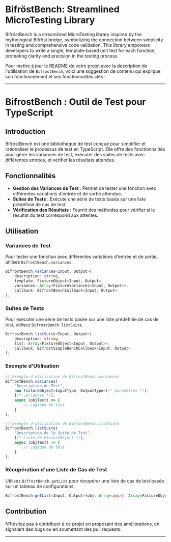 
# BifröstBench: Streamlined MicroTesting Library

BifröstBench is a streamlined MicroTesting library inspired by the mythological Bifröst bridge, symbolizing the connection between simplicity in testing and comprehensive code validation. This library empowers developers to write a single, template-based unit test for each function, promoting clarity and precision in the testing process.


Pour mettre à jour le README de votre projet avec la description de l'utilisation de `BifrostBench`, voici une suggestion de contenu qui explique son fonctionnement et ses fonctionnalités clés :

---

# BifrostBench : Outil de Test pour TypeScript

## Introduction

BifrostBench est une bibliothèque de test conçue pour simplifier et rationaliser le processus de test en TypeScript. Elle offre des fonctionnalités pour gérer les variances de test, exécuter des suites de tests avec différentes entrées, et vérifier les résultats attendus.

## Fonctionnalités

- **Gestion des Variances de Test** : Permet de tester une fonction avec différentes variations d'entrée et de sortie attendue.
- **Suites de Tests** : Exécute une série de tests basés sur une liste prédéfinie de cas de test.
- **Vérification des Résultats** : Fournit des méthodes pour vérifier si le résultat du test correspond aux attentes.

## Utilisation

### Variances de Test

Pour tester une fonction avec différentes variations d'entrée et de sortie, utilisez `BifrostBench.variances`.

```typescript
BifrostBench.variances<Input, Output>(
    description: string,
    template: FixtureObject<Input, Output>,
    variances: Array<FixtureVariances<Input, Output>>,
    callback: BifrostBenchCallback<Input, Output>
);
```

### Suites de Tests

Pour exécuter une série de tests basée sur une liste prédéfinie de cas de test, utilisez `BifrostBench.listSuite`.

```typescript
BifrostBench.listSuite<Input, Output>(
    description: string,
    list: Array<FixtureObject<Input, Output>>,
    callback: BifrostSimpleBenchCallback<Input, Output>
);
```

### Exemple d'Utilisation

```typescript
// Exemple d'utilisation de BifrostBench.variances
BifrostBench.variances(
    "Description du Test",
    new FixtureObject<InputType, OutputType>(/* paramètres */),
    [/* variances */],
    async (objTest) => {
        // Logique de test
    }
);

// Exemple d'utilisation de BifrostBench.listSuite
BifrostBench.listSuite(
    "Description de la Suite de Test",
    [/* Liste de FixtureObject */],
    async (objTest) => {
        // Logique de test
    }
);
```

### Récupération d'une Liste de Cas de Test

Utilisez `BifrostBench.getList` pour récupérer une liste de cas de test basée sur un tableau de configurations.

```typescript
BifrostBench.getList<Input, Output>(obj: Array<any>): Array<FixtureObject<Input, Output>>;
```

## Contribution

N'hésitez pas à contribuer à ce projet en proposant des améliorations, en signalant des bugs ou en soumettant des pull requests.

---
